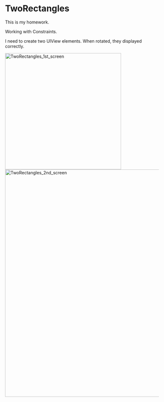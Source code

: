 # TwoRectangles

This is my homework.

Working with Constraints.

I need to create two UIView elements. When rotated, they displayed correctly.

<img width="380" alt="TwoRectangles_1st_screen" src="https://user-images.githubusercontent.com/87023107/152651712-c32d6281-6c34-4207-b215-ec85186287db.png">
<img width="743" alt="TwoRectangles_2nd_screen" src="https://user-images.githubusercontent.com/87023107/152651718-04a2204b-d5c2-43f9-a31e-9757271432ea.png">
